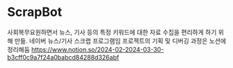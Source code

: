 # ScrapBot
사회복무요원하면서 뉴스, 기사 등의 특정 키워드에 대한 자료 수집을 편리하게 하기 위해 만듦. 네이버 뉴스/기사 스크랩 프로그램임
프로젝트의 기획 및 디버깅 과정은 노션에 정리해둠
https://www.notion.so/2024-02-2024-03-30-b3cff0c9a7f24a0babcd84288d326abf
